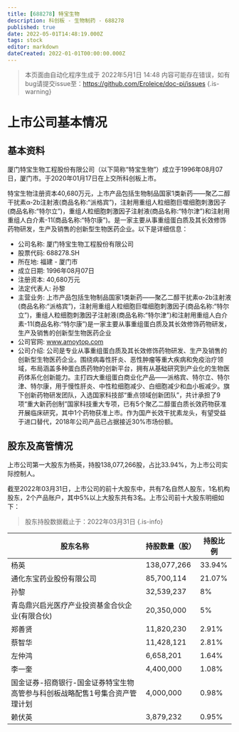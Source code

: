 ```yaml
---
title: [688278] 特宝生物
description: 科创板 - 生物制药 - 688278
published: true
date: 2022-05-01T14:48:19.000Z
tags: stock
editor: markdown
dateCreated: 2022-01-01T00:00:00.000Z
---
```


> 本页面由自动化程序生成于 2022年5月1日 14:48
> 内容可能存在错误，如有bug请提交issue至：https://github.com/Eroleice/doc-pi/issues
{.is-warning}

# 上市公司基本情况

## 基本资料

厦门特宝生物工程股份有限公司（以下简称“特宝生物”）成立于1996年08月07日，厦门市。于2020年01月17日在上交所科创板上市。

特宝生物注册资本40,680万元，上市产品包括生物制品国家1类新药——聚乙二醇干扰素α-2b注射液(商品名称:“派格宾”)，注射用重组人粒细胞巨噬细胞刺激因子(商品名称:“特尔立”)，重组人粒细胞刺激因子注射液(商品名称:“特尔津”)和注射用重组人白介素-11(商品名称:“特尔康”)。是一家主要从事重组蛋白质及其长效修饰药物研发，生产及销售的创新型生物医药企业。以下是详细信息：

- 公司名称: 厦门特宝生物工程股份有限公司
- 股票代码: 688278.SH
- 所在地: 福建 - 厦门市
- 成立日期: 1996年08月07日
- 注册资本: 40,680万元
- 法定代表人: 孙黎
- 主营业务: 上市产品包括生物制品国家1类新药——聚乙二醇干扰素α-2b注射液(商品名称:“派格宾”)，注射用重组人粒细胞巨噬细胞刺激因子(商品名称:“特尔立”)，重组人粒细胞刺激因子注射液(商品名称:“特尔津”)和注射用重组人白介素-11(商品名称:“特尔康”)是一家主要从事重组蛋白质及其长效修饰药物研发，生产及销售的创新型生物医药企业
- 公司官网: www.amoytop.com
- 公司介绍: 公司是专业从事重组蛋白质及其长效修饰药物研发、生产及销售的创新型生物医药企业。围绕病毒性肝炎、恶性肿瘤等重大疾病和免疫治疗领域，布局涵盖多种蛋白质药物的创新平台，拥有从基础研究到产业化的生物医药体系化创新能力。主打四大重组蛋白商业化产品——派格宾、特尔立、特尔津、特尔康，用于慢性肝炎、中性粒细胞减少、白细胞减少和血小板减少。旗下创新药物研发团队，入选国家科技部“重点领域创新团队”，共计承担了9项“重大新药创制”国家科技重大专项，已有5个聚乙二醇蛋白质长效药物获准开展临床研究，其中1个药物获准上市。作为国产长效干扰素龙头，有望受益于进口替代，2018年公司产品已占据接近30%市场份额。


## 股东及高管情况

上市公司第一大股东为杨英，持股138,077,266股，占比33.94%，为上市公司实际控制人。

截至2022年03月31日，上市公司的前十大股东中，共有7名自然人股东，1名机构股东，2个产品账户，其中5%以上大股东共有3名。上市公司前十大股东明细如下：

> 股东持股数据截止于：2022年03月31日
{.is-info}

| 股东名称 | 持股数量（股） | 持股比例 |
| --- | --- | --- |
| 杨英 | 138,077,266 | 33.94% |
| 通化东宝药业股份有限公司 | 85,700,114 | 21.07% |
| 孙黎 | 32,539,237 | 8% |
| 青岛鼎兴启光医疗产业投资基金合伙企业(有限合伙) | 20,350,000 | 5% |
| 郑善贤 | 11,820,230 | 2.91% |
| 蔡智华 | 11,428,121 | 2.81% |
| 左仲鸿 | 6,658,201 | 1.64% |
| 李一奎 | 4,400,000 | 1.08% |
| 国金证券-招商银行-国金证券特宝生物高管参与科创板战略配售1号集合资产管理计划 | 4,000,000 | 0.98% |
| 赖伏英 | 3,879,232 | 0.95% |




